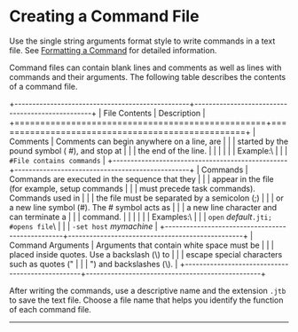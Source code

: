
# Creating a Command File

Use the single string arguments format style to write commands in a text file. See [Formatting a
Command](formatCommands.html) for detailed information.

Command files can contain blank lines and comments as well as lines with commands and their
arguments. The following table describes the contents of a command file.

+-------------------------------------------------+-------------------------------------------------+
| File Contents                                   | Description                                     |
+=================================================+=================================================+
| Comments                                        | Comments can begin anywhere on a line, are      |
|                                                 | started by the pound symbol ( #), and stop at   |
|                                                 | the end of the line.                            |
|                                                 |                                                 |
|                                                 | Example:\                                       |
|                                                 | `#File contains commands`                       |
+-------------------------------------------------+-------------------------------------------------+
| Commands                                        | Commands are executed in the sequence that they |
|                                                 | appear in the file (for example, setup commands |
|                                                 | must precede task commands). Commands used in   |
|                                                 | the file must be separated by a semicolon (;)   |
|                                                 | or a new line symbol (#). The \# symbol acts as |
|                                                 | a new line character and can terminate a        |
|                                                 | command.                                        |
|                                                 |                                                 |
|                                                 | Examples:\                                      |
|                                                 | `open` *default*`.jti; #opens file`\            |
|                                                 | `-set host` *mymachine*                         |
+-------------------------------------------------+-------------------------------------------------+
| Command Arguments                               | Arguments that contain white space must be      |
|                                                 | placed inside quotes. Use a backslash (\\) to   |
|                                                 | escape special characters such as quotes (\"    |
|                                                 | \") and backslashes (\\).                       |
+-------------------------------------------------+-------------------------------------------------+

After writing the commands, use a descriptive name and the extension `.jtb` to save the text file.
Choose a file name that helps you identify the function of each command file.

----------------------------------------------------------------------------------------------------


